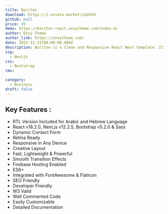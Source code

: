 ```yaml
---
title: Bariton
download: https://1.envato.market/zaQVnO
github: null
price: 35
demo: https://bariton-react.envytheme.com/index-6/
author: Envy Theme
author_link: https://envytheme.com/
date: 2022-12-21T00:00:00.000Z
description: Bariton is a Clean and Responsive React Next template. It is built with ReactJS, NextJS, Bootstrap, and Sass with Firebase hosting setup.
ssg:
  - Nextjs
css:
  - Bootstrap
cms:

category:
  - Business
draft: false
---
```

## Key Features :

- RTL Version Included for Arabic and Hebrew Language
- React v18.2.0, Next.js v12.2.5, Bootstrap v5.2.0 & Sass
- Dynamic Contact Form
- Retina Ready
- Responsive in Any Device
- Creative Layout
- Fast, Lightweight & Powerful
- Smooth Transition Effects
- Firebase Hosting Enabled
- ES6+
- Integrated with FontAwesome & Flaticon
- SEO Friendly
- Developer Friendly
- W3 Valid
- Well Commented Code
- Easily Customizable
- Detailed Documentation
